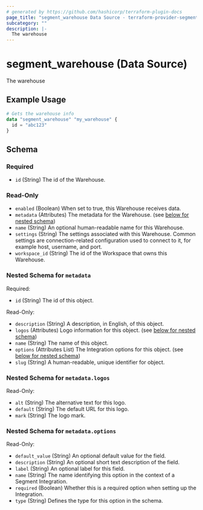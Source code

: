 ```yaml
---
# generated by https://github.com/hashicorp/terraform-plugin-docs
page_title: "segment_warehouse Data Source - terraform-provider-segment"
subcategory: ""
description: |-
  The warehouse
---
```


# segment_warehouse (Data Source)

The warehouse

## Example Usage

```terraform
# Gets the warehouse info
data "segment_warehouse" "my_warehouse" {
  id = "abc123"
}
```

<!-- schema generated by tfplugindocs -->
## Schema

### Required

- `id` (String) The id of the Warehouse.

### Read-Only

- `enabled` (Boolean) When set to true, this Warehouse receives data.
- `metadata` (Attributes) The metadata for the Warehouse. (see [below for nested schema](#nestedatt--metadata))
- `name` (String) An optional human-readable name for this Warehouse.
- `settings` (String) The settings associated with this Warehouse.  Common settings are connection-related configuration used to connect to it, for example host, username, and port.
- `workspace_id` (String) The id of the Workspace that owns this Warehouse.

<a id="nestedatt--metadata"></a>
### Nested Schema for `metadata`

Required:

- `id` (String) The id of this object.

Read-Only:

- `description` (String) A description, in English, of this object.
- `logos` (Attributes) Logo information for this object. (see [below for nested schema](#nestedatt--metadata--logos))
- `name` (String) The name of this object.
- `options` (Attributes List) The Integration options for this object. (see [below for nested schema](#nestedatt--metadata--options))
- `slug` (String) A human-readable, unique identifier for object.

<a id="nestedatt--metadata--logos"></a>
### Nested Schema for `metadata.logos`

Read-Only:

- `alt` (String) The alternative text for this logo.
- `default` (String) The default URL for this logo.
- `mark` (String) The logo mark.


<a id="nestedatt--metadata--options"></a>
### Nested Schema for `metadata.options`

Read-Only:

- `default_value` (String) An optional default value for the field.
- `description` (String) An optional short text description of the field.
- `label` (String) An optional label for this field.
- `name` (String) The name identifying this option in the context of a Segment Integration.
- `required` (Boolean) Whether this is a required option when setting up the Integration.
- `type` (String) Defines the type for this option in the schema.
